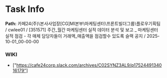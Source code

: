 # Task Info

**Path:** 카페24(주)\본사사업장\[CG]MI본부\마케팅센터\프론트빌더그룹\플로우기획팀 / cwlee01 / [351571] 주간_월간 마케팅센터 실적 데이터 분석 및 보고 _ 마케팅센터 실적 점검 - 각 매체 담당자들이 거래액_매출액을 점검할수 있도록 슬랙 공지 / 2025-10-01_00-00-00

### WIKI
- ["https://cafe24corp.slack.com/archives/C02SYNZ3AL9/p1752449134016179"]

